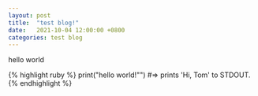 ```yaml
---
layout: post
title:  "test blog!"
date:   2021-10-04 12:00:00 +0800
categories: test blog
---
```

hello world

{% highlight ruby %}
print("hello world!"")
#=> prints 'Hi, Tom' to STDOUT.
{% endhighlight %}

